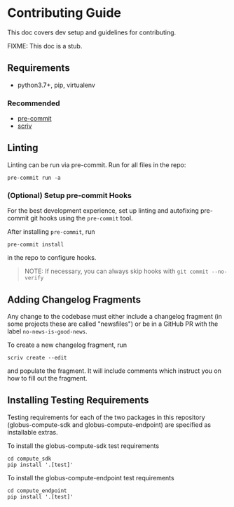 # Contributing Guide

This doc covers dev setup and guidelines for contributing.

FIXME: This doc is a stub.

## Requirements

- python3.7+, pip, virtualenv

### Recommended

- [pre-commit](https://pre-commit.com/)
- [scriv](https://scriv.readthedocs.io/en/latest/index.html)

## Linting

Linting can be run via pre-commit. Run for all files in the repo:

    pre-commit run -a

### (Optional) Setup pre-commit Hooks

For the best development experience, set up linting and autofixing pre-commit
git hooks using the `pre-commit` tool.

After installing `pre-commit`, run

    pre-commit install

in the repo to configure hooks.

> NOTE: If necessary, you can always skip hooks with `git commit --no-verify`

## Adding Changelog Fragments

Any change to the codebase must either include a changelog fragment (in some
projects these are called "newsfiles") or be in a GitHub PR with the label
`no-news-is-good-news`.

To create a new changelog fragment, run

    scriv create --edit

and populate the fragment. It will include comments which instruct you on how
to fill out the fragment.

## Installing Testing Requirements

Testing requirements for each of the two packages in this repository
(globus-compute-sdk and globus-compute-endpoint) are specified as installable extras.

To install the globus-compute-sdk test requirements

    cd compute_sdk
    pip install '.[test]'

To install the globus-compute-endpoint test requirements

    cd compute_endpoint
    pip install '.[test]'
